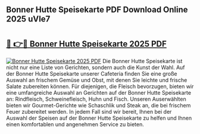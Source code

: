 ## Bonner Hutte Speisekarte PDF Download Online 2025 uVIe7

# <h2><a href="http://gc68yx.nevu.top/?p=Bonner+Hutte+Speisekarte">🔗 👉🔴 Bonner Hutte Speisekarte 2025 PDF</a></h2>

[![Bonner Hutte Speisekarte 2025 PDF](https://i.imgur.com/dBaPXMq.png)](http://gc68yx.nevu.top/?p=Bonner+Hutte+Speisekarte)
Die Bonner Hutte Speisekarte ist nicht nur eine Liste von Gerichten, sondern auch die Kunst der Wahl. Auf der Bonner Hutte Speisekarte unserer Cafeteria finden Sie eine große Auswahl an frischem Gemüse und Obst, mit denen Sie leichte und frische Salate zubereiten können. Für diejenigen, die Fleisch bevorzugen, bieten wir eine umfangreiche Auswahl an Gerichten auf der Bonner Hutte Speisekarte an: Rindfleisch, Schweinefleisch, Huhn und Fisch. Unseren Auserwählten bieten wir Gourmet-Gerichte wie Schaschlik und Steak an, die bei frischem Feuer zubereitet werden. In jedem Fall sind wir bereit, Ihnen bei der Auswahl der Speisen auf der Bonner Hutte Speisekarte zu helfen und Ihnen einen komfortablen und angenehmen Service zu bieten.
